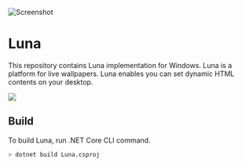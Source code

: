 ![Screenshot](https://user-images.githubusercontent.com/246691/123876078-b837d580-d975-11eb-997e-297197f7723f.png "Screenshot")

# Luna

This repository contains Luna implementation for Windows. Luna is a platform for live wallpapers. Luna enables you can set dynamic HTML contents on your desktop.

![](https://github.com/milchchan/Luna/workflows/.NET/badge.svg)

## Build

To build Luna, run .NET Core CLI command.

```sh
> dotnet build Luna.csproj
```
